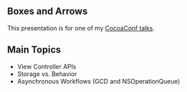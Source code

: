 ## Boxes and Arrows

This presentation is for one of my [CocoaConf talks](http://cocoaconf.com/session/details/429).

## Main Topics

- View Controller APIs
- Storage vs. Behavior
- Asynchronous Workflows (GCD and NSOperationQueue)
